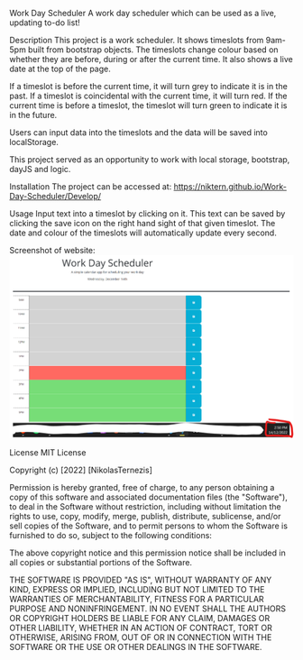 Work Day Scheduler
A work day scheduler which can be used as a live, updating to-do list!

Description
This project is a work scheduler. It shows timeslots from 9am-5pm built from bootstrap objects. The timeslots change colour based on whether they are before, during or after the current time. It also shows a live date at the top of the page.

If a timeslot is before the current time, it will turn grey to indicate it is in the past. If a timeslot is coincidental with the current time, it will turn red. If the current time is before a timeslot, the timeslot will turn green to indicate it is in the future.

Users can input data into the timeslots and the data will be saved into localStorage.

This project served as an opportunity to work with local storage, bootstrap, dayJS and logic.

Installation
The project can be accessed at: https://niktern.github.io/Work-Day-Scheduler/Develop/

Usage
Input text into a timeslot by clicking on it. This text can be saved by clicking the save icon on the right hand sight of that given timeslot. The date and colour of the timeslots will automatically update every second.

Screenshot of website:
![Website Screenshot](./Assets/websitescreenshot1.png)

License
MIT License

Copyright (c) [2022] [NikolasTernezis]

Permission is hereby granted, free of charge, to any person obtaining a copy of this software and associated documentation files (the "Software"), to deal in the Software without restriction, including without limitation the rights to use, copy, modify, merge, publish, distribute, sublicense, and/or sell copies of the Software, and to permit persons to whom the Software is furnished to do so, subject to the following conditions:

The above copyright notice and this permission notice shall be included in all copies or substantial portions of the Software.

THE SOFTWARE IS PROVIDED "AS IS", WITHOUT WARRANTY OF ANY KIND, EXPRESS OR IMPLIED, INCLUDING BUT NOT LIMITED TO THE WARRANTIES OF MERCHANTABILITY, FITNESS FOR A PARTICULAR PURPOSE AND NONINFRINGEMENT. IN NO EVENT SHALL THE AUTHORS OR COPYRIGHT HOLDERS BE LIABLE FOR ANY CLAIM, DAMAGES OR OTHER LIABILITY, WHETHER IN AN ACTION OF CONTRACT, TORT OR OTHERWISE, ARISING FROM, OUT OF OR IN CONNECTION WITH THE SOFTWARE OR THE USE OR OTHER DEALINGS IN THE SOFTWARE.